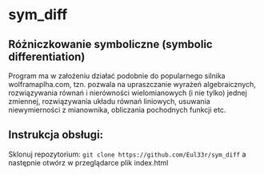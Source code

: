 # sym_diff


## Różniczkowanie symboliczne (symbolic differentiation)

Program ma w założeniu działać podobnie do popularnego silnika wolframaplha.com, tzn. pozwala na upraszczanie wyrażeń algebraicznych, rozwiązywania równań i nierówności wielomianowych (i nie tylko) jednej zmiennej, rozwiązywania układu równań liniowych, usuwania niewymierności z mianownika, obliczania pochodnych funkcji etc.

## Instrukcja obsługi:
Sklonuj repozytorium: `git clone https://github.com/Eul33r/sym_diff` a następnie otwórz w przeglądarce plik index.html
